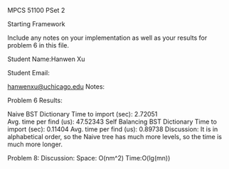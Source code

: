 MPCS 51100 PSet 2

Starting Framework


Include any notes on your implementation
as well as your results for problem 6
in this file.


Student Name:Hanwen Xu

Student Email:

hanwenxu@uchicago.edu
Notes:


Problem 6 Results:


Naive BST Dictionary
Time to import (sec):
 2.72051  
Avg. time per find (us): 47.52343
Self Balancing BST Dictionary
Time to import (sec): 0.11404
Avg. time per find (us): 0.89738
Discussion:
 It is in alphabetical order, so the Naive tree has much more levels, so the time is much more longer.

Problem 8:
Discussion:
Space: O(nm^2)
Time:O(lg(mn))